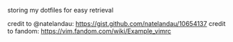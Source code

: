 storing my dotfiles for easy retrieval

credit to @natelandau: https://gist.github.com/natelandau/10654137
credit to fandom: https://vim.fandom.com/wiki/Example_vimrc
